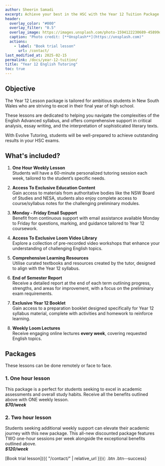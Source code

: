 ```yaml
---
author: Sheerin Samadi
excerpt: Achieve your best in the HSC with the Year 12 Tuition Package.
header:
  overlay_color: "#000"
  overlay_filter: "0.5"
  overlay_image: https://images.unsplash.com/photo-1594122230689-45899d9e6f69
  caption: "Photo credit: [**Unsplash**](https://unsplash.com)"
  actions:
    - label: "Book trial lesson"
      url: /contact/
last_modified_at: 2025-02-15
permalink: /docs/year-12-tuition/
title: "Year 12 English Tutoring"
toc: true
---
```


## Objective

The Year 12 Lesson package is tailored for ambitious students in New South Wales who are striving to excel in their final year of high school.

These lessons are dedicated to helping you navigate the complexities of the English Advanced syllabus, and offers comprehensive support in critical analysis, essay writing, and the interpretation of sophisticated literary texts.

With Evolve Tutoring, students will be well-prepared to achieve outstanding results in your HSC exams.

## What's included?

1. **One Hour Weekly Lesson**\
Students will have a 60-minute personalized tutoring session each week, tailored to the student’s specific needs.

1. **Access To Exclusive Education Content**\
Gain access to materials from authoritative bodies like the NSW Board of Studies and NESA, students also enjoy complete access to course/syllabus notes for the challenging preliminary modules.

1. **Monday - Friday Email Support**\
Benefit from continuous support with email assistance available Monday to Friday for questions, marking, and guidance tailored to Year 12 coursework.

1. **Access To Exclusive Loom Video Library**\
Explore a collection of pre-recorded video workshops that enhance your understanding of challenging English topics.

1. **Comprehensive Learning Resources**\
Utilise curated textbooks and resources created by the tutor, designed to align with the Year 12 syllabus.

1. **End of Semester Report**\
Receive a detailed report at the end of each term outlining progress, strengths, and areas for improvement, with a focus on the preliminary exam requirements.

1. **Exclusive Year 12 Booklet**\
Gain access to a preparation booklet designed specifically for Year 12 syllabus material, complete with activities and homework to reinforce learning.

1. **Weekly Loom Lectures**\
Receive engaging online lectures **every week**, covering requested English topics. 

## Packages

These lessons can be done remotely or face to face.

### 1. One hour lesson

This package is a perfect for students seeking to excel in academic assessments and overall study habits.
Receive all the benefits outlined above with ONE weekly lesson.\
**_$70/week_**

### 2. Two hour lesson

Students seeking additional weekly support can elevate their academic journey with this new package.
This all-new discounted package features TWO one-hour sessions per week alongside the exceptional benefits outlined above.\
**_$120/week_**

[Book trial lesson]({{ "/contact/" | relative_url }}){: .btn .btn--success}
